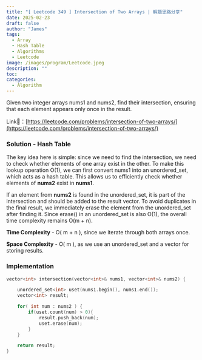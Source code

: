 ```yaml
---
title: "[ Leetcode 349 ] Intersection of Two Arrays | 解題思路分享"
date: 2025-02-23
draft: false
author: "James"
tags:
  - Array
  - Hash Table
  - Algorithms
  - Leetcode
image: /images/program/Leetcode.jpeg
description: ""
toc: 
categories:
  - Algorithm
---
```


Given two integer arrays nums1 and nums2, find their intersection, ensuring that each element appears only once in the result.

Link🔗：[https://leetcode.com/problems/intersection-of-two-arrays/](https://leetcode.com/problems/intersection-of-two-arrays/)

### **Solution - Hash Table**

The key idea here is simple: since we need to find the intersection, we need to check whether elements of one array exist in the other. To make this lookup operation O(1), we can first convert nums1 into an unordered_set, which acts as a hash table. This allows us to efficiently check whether elements of **nums2** exist in **nums1**.

If an element from **nums2** is found in the unordered_set, it is part of the intersection and should be added to the result vector. To avoid duplicates in the final result, we immediately erase the element from the unordered_set after finding it. Since erase() in an unordered_set is also O(1), the overall time complexity remains O(m + n).

**Time Complexity** - O( m + n ), since we iterate through both arrays once.

**Space Complexity** - O( m ), as we use an unordered_set and a vector for storing results.

### **Implementation**

```cpp
vector<int> intersection(vector<int>& nums1, vector<int>& nums2) {

    unordered_set<int> uset(nums1.begin(), nums1.end());
    vector<int> result;

    for( int num : nums2 ) {
        if(uset.count(num) > 0){
            result.push_back(num);
            uset.erase(num);
        }
    }

    return result;
}
```